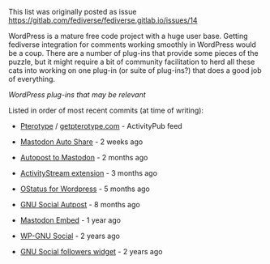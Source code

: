 This list was originally posted as issue https://gitlab.com/fediverse/fediverse.gitlab.io/issues/14

WordPress is a mature free code project with a huge user base. Getting fediverse integration for comments working smoothly in WordPress would be a coup. There are a number of plug-ins that provide some pieces of the puzzle, but it might require a bit of community facilitation to herd all these cats into working on one plug-in (or suite of plug-ins?) that does a good job of everything.

*WordPress plug-ins that may be relevant*

Listed in order of most recent commits (at time of writing): 

* [Pterotype](https://github.com/jdormit/pterotype) / [getpterotype.com](https://getpterotype.com) - ActivityPub feed

* [Mastodon Auto Share](https://wordpress.org/plugins/wp-mastodon-share/) - 2 weeks ago

* [Autopost to Mastodon](https://wordpress.org/plugins/autopost-to-mastodon/) - 2 months ago

* [ActivityStream extension](https://wordpress.org/plugins/activitystream-extension/) - 3 months ago

* [OStatus for Wordpress](https://wordpress.org/plugins/ostatus-for-wordpress/) - 5 months ago

* [GNU Social Autpost](https://wordpress.org/plugins/gnusocial-autopost/) - 8 months ago

* [Mastodon Embed](https://wordpress.org/plugins/embed-mastodon/) - 1 year ago

* [WP-GNU Social](https://wordpress.org/plugins/wp-gnusocial/) - 2 years ago

* [GNU Social followers widget](https://wordpress.org/plugins/gnu-social-followers-widget/) - 2 years ago